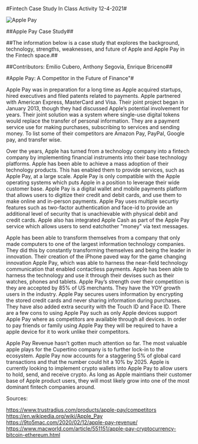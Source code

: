 #Fintech Case Study In Class Activity 12-4-2021#

![Apple Pay](https://i.pcmag.com/imagery/reviews/02RJy7OTtPnQQjh37yQDNqx-15..v1598973550.png)

##Apple Pay Case Study##

##The information below is a case study that explores the background, technology, strengths, weaknesses, and future of Apple and Apple Pay in the Fintech space.##

##Contributors: Emilio Cubero, Anthony Segovia, Enrique Briceno##

#Apple Pay: A Competitor in the Future of Finance"#

Apple Pay was in preparation for a long time as Apple acquired startups, hired executives and filed patents related to payments. Apple partnered with American Express, MasterCard and Visa. Their joint project began in January 2013, though they had discussed Apple’s potential involvement for years. Their joint solution was a system where single-use digital tokens would replace the transfer of personal information. They are a payment service use for making purchases, subscribing to services and sending money. To list some of their competitors are Amazon Pay, PayPal, Google pay, and transfer wise.

Over the years, Apple has turned from a technology company into a fintech company by implementing financial instruments into their base technology platforms. Apple has been able to achieve a mass adoption of their technology products. This has enabled them to provide services, such as Apple Pay, at a large scale. Apple Pay is only compatible with the Apple operating systems which puts Apple in a position to leverage their wide customer base. Apple Pay is a digital wallet and mobile payments platform that allows users to digitize their credit and debit cards, and use them to make online and in-person payments. Apple Pay uses multiple securtiy features such as two-factor authentication and face-id to provide an additional level of security that is unachievable with physical debit and credit cards. Apple also has integrated Apple Cash as part of the Apple Pay service which allows users to send eatchother "money" via text messages. 

Apple has been able to transform themselves from a company that only made computers to one of the largest information technology companies. They did this by constantly transforming themselves and being the leader in innovation. Their creation of the iPhone paved way for the game changing innovation Apple Pay, which was able to harness the near-field technology communication that enabled contactless payments. Apple has been able to harness the technology and use it through their devises such as their watches, phones and tablets. Apple Pay’s strength over their competition is they are accepted by 85% of US merchants. They have the YOY growth users in the industry. Apple Pay secures users information by encrypting the stored credit cards and never sharing information during purchases. They have also added extra security with the Touch ID and Face ID. There are a few cons to using Apple Pay such as only Apple devices support Apple Pay where as competitors are available through all devices. In order to pay friends or family using Apple Pay they will be required to have a apple device for it to work unlike their competitors.

Apple Pay Revenue hasn’t gotten much attention so far. The most valuable apple plays for the Cupertino company is to further lock-in to the ecosystem. Apple Pay now accounts for a staggering 5% of global card transactions and that the number could hit a 10% by 2025. Apple is currently looking to implement crypto wallets into Apple Pay to allow users to hold, send, and receive crypto. As long as Apple maintians their customer base of Apple product users, they will most likely grow into one of the most dominant fintech companies around.

Sources:

https://www.trustradius.com/products/apple-pay/competitors
https://en.wikipedia.org/wiki/Apple_Pay
https://9to5mac.com/2020/02/12/apple-pay-revenue/
https://www.macworld.com/article/551151/apple-pay-cryptocurrency-bitcoin-ethereum.html




